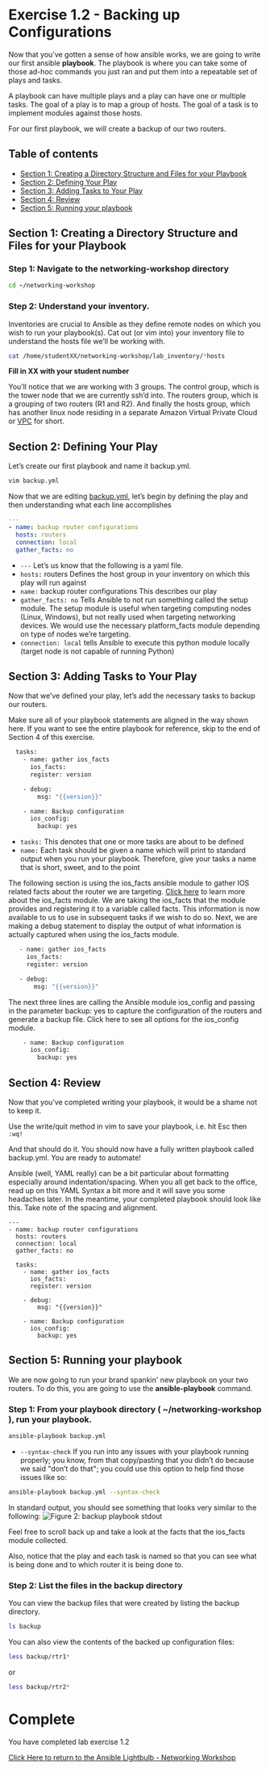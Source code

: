 # Exercise 1.2 - Backing up Configurations

Now that you’ve gotten a sense of how ansible works, we are going to write our first ansible **playbook**. The playbook is where you can take some of those ad-hoc commands you just ran and put them into a repeatable set of plays and tasks.

A playbook can have multiple plays and a play can have one or multiple tasks. The goal of a play is to map a group of hosts. The goal of a task is to implement modules against those hosts.

For our first playbook, we will create a backup of our two routers.

## Table of contents
- [Section 1: Creating a Directory Structure and Files for your Playbook](#section-1-creating-a-directory-structure-and-files-for-your-playbook)
- [Section 2: Defining Your Play](#section-2-defining-your-play)
- [Section 3: Adding Tasks to Your Play](#section-3-adding-tasks-to-your-play)
- [Section 4: Review](#section-4-review)
- [Section 5: Running your playbook](#section-5-running-your-playbook)

## Section 1: Creating a Directory Structure and Files for your Playbook

### Step 1: Navigate to the networking-workshop directory

```bash
cd ~/networking-workshop
```

### Step 2: Understand your inventory.

Inventories are crucial to Ansible as they define remote nodes on which you wish to run your playbook(s). Cat out (or vim into) your inventory file to understand the hosts file we’ll be working with.

```bash
cat /home/studentXX/networking-workshop/lab_inventory/*hosts
```
**Fill in XX with your student number**

You’ll notice that we are working with 3 groups. The control group, which is the tower node that we are currently ssh’d into. The routers group, which is a grouping of two routers (R1 and R2). And finally the hosts group, which has another linux node residing in a separate Amazon Virtual Private Cloud or [VPC](https://aws.amazon.com/vpc/) for short.

## Section 2: Defining Your Play

Let’s create our first playbook and name it backup.yml.

```bash
vim backup.yml
```

Now that we are editing [backup.yml](backup.yml), let’s begin by defining the play and then understanding what each line accomplishes

```yml
---
- name: backup router configurations
  hosts: routers
  connection: local
  gather_facts: no
```  

 - `---` Let’s us know that the following is a yaml file.
 - `hosts:` routers Defines the host group in your inventory on which this play will run against
 - `name:` backup router configurations This describes our play
 - `gather_facts: no` Tells Ansible to not run something called the setup module. The setup module is useful when targeting computing nodes (Linux, Windows), but not really used when targeting networking devices. We would use the necessary platform_facts module depending on type of nodes we’re targeting.
 - `connection: local` tells Ansible to execute this python module locally (target node is not capable of running Python)

## Section 3: Adding Tasks to Your Play

Now that we’ve defined your play, let’s add the necessary tasks to backup our routers.

Make sure all of your playbook statements are aligned in the way shown here.
If you want to see the entire playbook for reference, skip to the end of Section 4 of this exercise.

```bash
  tasks:
    - name: gather ios_facts
      ios_facts:
      register: version

    - debug:
        msg: "{‌{version}}"

    - name: Backup configuration
      ios_config:
        backup: yes
```      

 - `tasks:` This denotes that one or more tasks are about to be defined
 - `name:` Each task should be given a name which will print to standard output when you run your playbook. Therefore, give your tasks a name that is short, sweet, and to the point

 The following section is using the ios_facts ansible module to gather IOS related facts about the router we are targeting. [Click here](http://docs.ansible.com/ansible/latest/ios_facts_module.html) to learn more about the ios_facts module.  We are taking the ios_facts that the module provides and registering it to a variable called facts. This information is now available to us to use in subsequent tasks if we wish to do so. Next, we are making a debug statement to display the output of what information is actually captured when using the ios_facts module.

 ```bash
    - name: gather ios_facts
      ios_facts:
      register: version

    - debug:
        msg: "{‌{version}}"
```

The next three lines are calling the Ansible module ios_config and passing in the parameter backup: yes to capture the configuration of the routers and generate a backup file. Click here to see all options for the ios_config module.

```bash
    - name: Backup configuration
      ios_config:
        backup: yes
```

## Section 4: Review

Now that you’ve completed writing your playbook, it would be a shame not to keep it.

Use the write/quit method in vim to save your playbook, i.e. hit Esc then `:wq!`

And that should do it. You should now have a fully written playbook called backup.yml. You are ready to automate!

Ansible (well, YAML really) can be a bit particular about formatting especially around indentation/spacing. When you all get back to the office, read up on this YAML Syntax a bit more and it will save you some headaches later. In the meantime, your completed playbook should look like this. Take note of the spacing and alignment.
```
---
- name: backup router configurations
  hosts: routers
  connection: local
  gather_facts: no

  tasks:
    - name: gather ios_facts
      ios_facts:
      register: version

    - debug:
        msg: "{‌{version}}"

    - name: Backup configuration
      ios_config:
        backup: yes
```        

## Section 5: Running your playbook

We are now going to run your brand spankin' new playbook on your two routers. To do this, you are going to use the **ansible-playbook** command.

### Step 1: From your playbook directory ( ~/networking-workshop ), run your playbook.

```bash
ansible-playbook backup.yml
```

 - `--syntax-check` If you run into any issues with your playbook running properly; you know, from that copy/pasting that you didn’t do because we said "don’t do that"; you could use this option to help find those issues like so:
 ```bash
 ansible-playbook backup.yml --syntax-check
```

In standard output, you should see something that looks very similar to the following:
![Figure 2: backup playbook stdout](playbook-output.png)

Feel free to scroll back up and take a look at the facts that the ios_facts module collected.

Also, notice that the play and each task is named so that you can see what is being done and to which router it is being done to.

### Step 2: List the files in the backup directory
You can view the backup files that were created by listing the backup directory.

```bash
ls backup
```

You can also view the contents of the backed up configuration files:
```bash
less backup/rtr1*
```
or

```bash
less backup/rtr2*
```

# Complete
You have completed lab exercise 1.2

[Click Here to return to the Ansible Lightbulb - Networking Workshop](../README.md)
